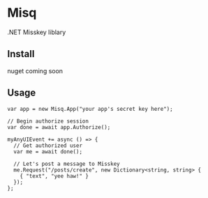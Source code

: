 # Misq
.NET Misskey liblary

## Install
nuget coming soon

## Usage
``` Csharp
var app = new Misq.App("your app's secret key here");

// Begin authorize session
var done = await app.Authorize();

myAnyUIEvent += async () => {
  // Get authorized user
  var me = await done();
  
  // Let's post a message to Misskey
  me.Request("/posts/create", new Dictionary<string, string> {
    { "text", "yee haw!" }
  });
};
```
